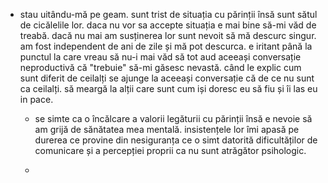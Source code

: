 - stau uitându-mă pe geam. sunt trist de situația cu părinții însă sunt sătul de cicălelile lor. daca nu vor sa accepte situația e mai bine să-mi văd de treabă. dacă nu mai am susținerea lor sunt nevoit să mă descurc singur. am fost independent de ani de zile și mă pot descurca. e iritant până la punctul la care vreau să nu-i mai văd să tot aud aceeași conversație neproductivă că "trebuie" să-mi găsesc nevastă. când le explic cum sunt diferit de ceilalți se ajunge la aceeași conversație că de ce nu sunt ca ceilalți. să meargă la alții care sunt cum iși doresc eu să fiu și îi las eu in pace.
	 - se simte ca o încălcare a valorii legăturii cu părinții însă e nevoie să am grijă de sănătatea mea mentală. insistențele lor îmi apasă pe durerea ce provine din nesiguranța ce o simt datorită dificultăților de comunicare și a percepției proprii ca nu sunt atrăgător psihologic.

	 - 
